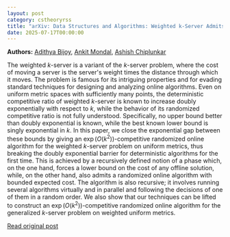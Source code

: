 ```yaml
---
layout: post
category: cstheoryrss
title: "arXiv: Data Structures and Algorithms: Weighted k-Server Admits an Exponentially Competitive Algorithm"
date: 2025-07-17T00:00:00
---
```


**Authors:** [Adithya Bijoy](https://dblp.uni-trier.de/search?q=Adithya+Bijoy), [Ankit Mondal](https://dblp.uni-trier.de/search?q=Ankit+Mondal), [Ashish Chiplunkar](https://dblp.uni-trier.de/search?q=Ashish+Chiplunkar)

The weighted $k$-server is a variant of the $k$-server problem, where the
cost of moving a server is the server's weight times the distance through which
it moves. The problem is famous for its intriguing properties and for evading
standard techniques for designing and analyzing online algorithms. Even on
uniform metric spaces with sufficiently many points, the deterministic
competitive ratio of weighted $k$-server is known to increase doubly
exponentially with respect to $k$, while the behavior of its randomized
competitive ratio is not fully understood. Specifically, no upper bound better
than doubly exponential is known, while the best known lower bound is singly
exponential in $k$. In this paper, we close the exponential gap between these
bounds by giving an $\exp(O(k^2))$-competitive randomized online algorithm for
the weighted $k$-server problem on uniform metrics, thus breaking the doubly
exponential barrier for deterministic algorithms for the first time. This is
achieved by a recursively defined notion of a phase which, on the one hand,
forces a lower bound on the cost of any offline solution, while, on the other
hand, also admits a randomized online algorithm with bounded expected cost. The
algorithm is also recursive; it involves running several algorithms virtually
and in parallel and following the decisions of one of them in a random order.
We also show that our techniques can be lifted to construct an
$\exp(O(k^2))$-competitive randomized online algorithm for the generalized
$k$-server problem on weighted uniform metrics.

[Read original post](http://arxiv.org/abs/2507.12130v1)
